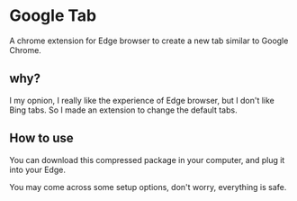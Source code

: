 # Google Tab

A chrome extension for Edge browser to create a new tab similar to Google Chrome.

## why?

I my opnion, I really like the experience of Edge browser, but I don't like Bing tabs. So I made an extension to change the default tabs.

## How to use

You can download this compressed package in your computer, and plug it into your Edge.

You may come across some setup options, don't worry, everything is safe.
